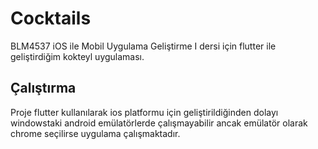 # Cocktails

BLM4537 iOS ile Mobil Uygulama Geliştirme I dersi için flutter ile geliştirdiğim kokteyl uygulaması.

## Çalıştırma

Proje flutter kullanılarak ios platformu için geliştirildiğinden dolayı windowstaki android emülatörlerde çalışmayabilir ancak emülatör olarak chrome seçilirse uygulama çalışmaktadır.